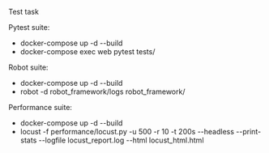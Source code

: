 Test task

Pytest suite:
- docker-compose up -d --build
- docker-compose exec web pytest tests/


Robot suite:
- docker-compose up -d --build
- robot -d robot_framework/logs robot_framework/


Performance suite:
- docker-compose up -d --build
- locust -f performance/locust.py -u 500 -r 10 -t 200s --headless --print-stats --logfile locust_report.log --html locust_html.html